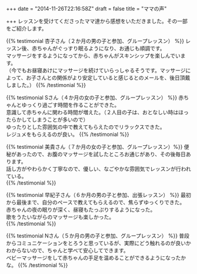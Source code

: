 +++
date = "2014-11-26T22:16:58Z"
draft = false
title = "ママの声"

+++
レッスンを受けてくださったママ達から感想をいただきました。その一部をご紹介します。

{{% testimonial 杏子さん（２か月の男の子と参加、グループレッスン） %}}
レッスン後、赤ちゃんがぐっすり眠るようになり、お通じも順調です。<br>
マッサージをするようになってから、赤ちゃんがスキンシップを楽しんでいます。<br>
（今でもお昼寝あけにマッサージを続けていらっしゃるそうです。マッサージによって、お子さんとの関係がより安定していると感じるとのメールを、後日頂戴しました。）
{{% /testimonial %}}

{{%  testimonial Sさん（４か月の女の子と参加、グループレッスン） %}}
赤ちゃんとゆっくり過ごす時間を作ることができた。<br>
意識して赤ちゃんに関わる時間が増えた。（２人目の子は、おとなしい時はほったらかしてしまうことが多いので）<br>
ゆったりとした雰囲気の中で教えてもらえたのでリラックスできた。<br>
レジュメをもらえるのが良い。
{{% /testimonial %}}

{{% testimonial 美貴さん（７か月の女の子と参加、グループレッスン）%}}
便秘があったので、お腹のマッサージを試したところお通じがあり、その後毎日あります。<br>
話し方がやわらかく丁寧なので、優しい、なごやかな雰囲気でレッスンが行われている。<br>
{{% /testimonial %}}

{{% testimonial 早紀子さん（６か月の男の子と参加、出張レッスン） %}}
最初から最後まで、自分のペースで教えてもらえるので、焦らずゆっくりできた。<br>
赤ちゃんの夜の眠りが深く、昼寝もたっぷりするようになった。<br>
歌をうたいながらのマッサージも楽しかった。<br>
{{% /testimonial %}}

{{% testimonial Nさん（５か月の男の子と参加、グループレッスン） %}}
普段からコミュニケーションをとろうと思っているが、実際にどう触れるのが良いかわからないので、ちゃんと学べて安心してできます。<br>
ベビーマッサージをして赤ちゃんの手足を温めることができるようになったかな。
{{% /testimonial %}}
